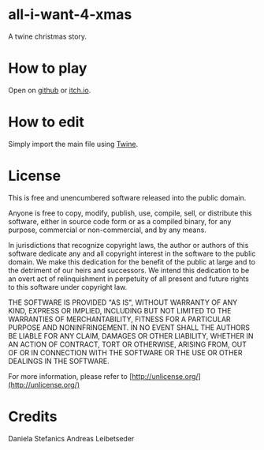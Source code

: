 # all-i-want-4-xmas

A twine christmas story.

# How to play

Open on [github](https://amplejoe.github.io/all-i-want-4-xmas/) or [itch.io](https://amplejoe.itch.io/all-i-want-4-xmas).

# How to edit

Simply import the main file using [Twine](https://twinery.org/).

# License

This is free and unencumbered software released into the public domain.

Anyone is free to copy, modify, publish, use, compile, sell, or distribute this software, either in source code form or as a compiled binary, for any purpose, commercial or non-commercial, and by any means.

In jurisdictions that recognize copyright laws, the author or authors of this software dedicate any and all copyright interest in the software to the public domain. We make this dedication for the benefit of the public at large and to the detriment of our heirs and successors. We intend this dedication to be an overt act of relinquishment in perpetuity of all present and future rights to this software under copyright law.

THE SOFTWARE IS PROVIDED "AS IS", WITHOUT WARRANTY OF ANY KIND, EXPRESS OR IMPLIED, INCLUDING BUT NOT LIMITED TO THE WARRANTIES OF MERCHANTABILITY, FITNESS FOR A PARTICULAR PURPOSE AND NONINFRINGEMENT. IN NO EVENT SHALL THE AUTHORS BE LIABLE FOR ANY CLAIM, DAMAGES OR OTHER LIABILITY, WHETHER IN AN ACTION OF CONTRACT, TORT OR OTHERWISE, ARISING FROM, OUT OF OR IN CONNECTION WITH THE SOFTWARE OR THE USE OR OTHER DEALINGS IN THE SOFTWARE.

For more information, please refer to [http://unlicense.org/](http://unlicense.org/)

# Credits

Daniela Stefanics
Andreas Leibetseder
